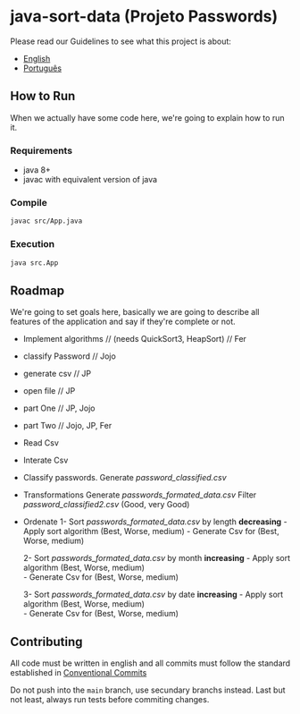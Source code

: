 # java-sort-data (Projeto Passwords)

Please read our Guidelines to see what this project is about:
- [English](GUIDELINES.md)
- [Português](GUIDELINES.pt-BR.md)

## How to Run
   When we actually have some code here, we're going to explain how to run it.
### Requirements
- java 8+
- javac with equivalent version of java

### Compile
```bash
javac src/App.java
```

### Execution
```bash
java src.App
```
## Roadmap
   We're going to set goals here, basically we are going to describe all features of the application and say if they're complete or not.

   - Implement algorithms // (needs QuickSort3, HeapSort) // Fer
   - classify Password // Jojo
   - generate csv // JP
   - open file // JP

   - part One // JP, Jojo
   - part Two // Jojo, JP, Fer



   - Read Csv
   - Interate Csv
   - Classify passwords. Generate *password_classified.csv*

   - Transformations 
      Generate *passwords_formated_data.csv*
      Filter *password_classified2.csv* (Good, very Good)

   - Ordenate
      1- Sort *passwords_formated_data.csv* by length **decreasing**
         - Apply sort algorithm (Best, Worse, medium)
         - Generate Csv for (Best, Worse, medium)
      
      2- Sort *passwords_formated_data.csv* by month **increasing**
         - Apply sort algorithm (Best, Worse, medium)         
         - Generate Csv for (Best, Worse, medium)  

      3- Sort *passwords_formated_data.csv* by date **increasing**
         - Apply sort algorithm (Best, Worse, medium)         
         - Generate Csv for (Best, Worse, medium)   
   


## Contributing
   All code must be written in english and all commits must follow the standard established in [Conventional Commits](https://www.conventionalcommits.org/en/v1.0.0/)

   Do not push into the `main` branch, use secundary branchs instead. Last but not least, always run tests before commiting changes.


